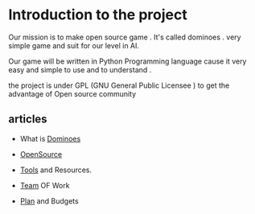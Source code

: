 # Introduction to the project #

Our mission is to make open source game .
It's called dominoes .
very simple game and suit for our level in AI.


Our game will be written in Python Programming language cause it very easy and simple to use and to understand .

the project is under GPL (GNU General Public Licensee ) to get the advantage of Open source community

## articles ##

  * What is [Dominoes](Dominoes.md)

  * [OpenSource](OpenSource.md)

  * [Tools](Tools.md) and Resources.

  * [Team](Team.md) OF Work

  * [Plan](Plan.md) and Budgets